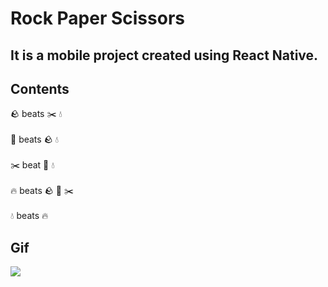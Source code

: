 <h1> Rock Paper Scissors </h1>

<h2>It is a mobile project created using React Native.</h2>

<h2> Contents </h2>

🪨 beats ✂️  💧 <br> </br>
📄 beats 🪨 💧<br> </br>
✂️ beat 📄 💧 <br> </br>
🔥 beats 🪨 📄  ✂️<br> </br>
💧 beats 🔥
<h2>Gif</h2>

<img src="rock_paper_fire.gif" width="auto">
